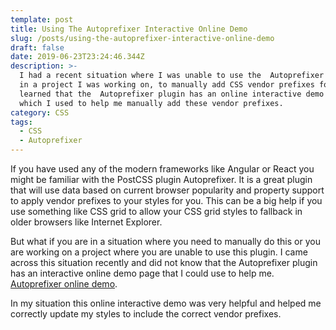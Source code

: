 ```yaml
---
template: post
title: Using The Autoprefixer Interactive Online Demo
slug: /posts/using-the-autoprefixer-interactive-online-demo
draft: false
date: 2019-06-23T23:24:46.344Z
description: >-
  I had a recent situation where I was unable to use the  Autoprefixer plugin,
  in a project I was working on, to manually add CSS vendor prefixes for me. I
  learned that the  Autoprefixer plugin has an online interactive demo page
  which I used to help me manually add these vendor prefixes.
category: CSS
tags:
  - CSS
  - Autoprefixer
---
```

If you have used any of the modern frameworks like Angular or React you might be familiar with the PostCSS plugin Autoprefixer. It is a great plugin that will use data based on current browser popularity and property support to apply vendor prefixes to your styles for you. This can be a big help if you use something like CSS grid to allow your CSS grid styles to fallback in older browsers like Internet Explorer.

But what if you are in a situation where you need to manually do this or you are working on a project where you are unable to use this plugin. I came across this situation recently and did not know that the Autoprefixer plugin has an interactive online demo page that I could use to help me. [Autoprefixer online demo](https://autoprefixer.github.io/). 

In my situation this online interactive demo was very helpful and helped me correctly update my styles to include the correct vendor prefixes.
